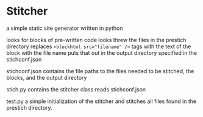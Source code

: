 Stitcher
=======

a simple static site generator written in python

looks for blocks of pre-written code
looks threw the files in the prestich directory
replaces `<blockhtml src="filename" />` tags with the text of the block with the file name
puts that out in the output directory specified in the stichconf.json

stichconf.json
	contains the file paths to the files needed to be stitched, the blocks, and the output directory

stich.py
	contains the stitcher class
	reads stichconf.json

test.py
	a simple initialization of the stitcher and stitches all files found in the prestich directory.
